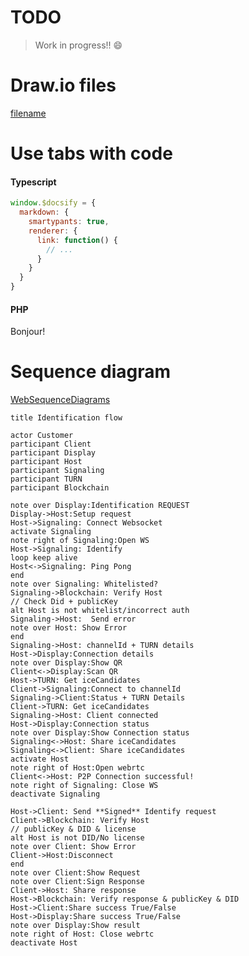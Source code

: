 # TODO

> Work in progress!! :smile:

# Draw.io files

[filename](media/IPSP-Overview.drawio ':include :type=code')

# Use tabs with code

<!-- tabs:start -->

#### **Typescript**

```js
window.$docsify = {
  markdown: {
    smartypants: true,
    renderer: {
      link: function() {
        // ...
      }
    }
  }
}
```

#### **PHP**

Bonjour!

<!-- tabs:end -->

# Sequence diagram

[WebSequenceDiagrams](https://www.websequencediagrams.com/)

```websequencediagrams
title Identification flow

actor Customer
participant Client
participant Display
participant Host
participant Signaling
participant TURN
participant Blockchain

note over Display:Identification REQUEST
Display->Host:Setup request
Host->Signaling: Connect Websocket
activate Signaling
note right of Signaling:Open WS
Host->Signaling: Identify
loop keep alive
Host<->Signaling: Ping Pong
end
note over Signaling: Whitelisted?
Signaling->Blockchain: Verify Host
// Check Did + publicKey
alt Host is not whitelist/incorrect auth
Signaling->Host:  Send error
note over Host: Show Error
end 
Signaling->Host: channelId + TURN details
Host->Display:Connection details
note over Display:Show QR
Client<->Display:Scan QR
Host->TURN: Get iceCandidates
Client->Signaling:Connect to channelId
Signaling->Client:Status + TURN Details
Client->TURN: Get iceCandidates
Signaling->Host: Client connected
Host->Display:Connection status
note over Display:Show Connection status
Signaling<->Host: Share iceCandidates
Signaling<->Client: Share iceCandidates
activate Host
note right of Host:Open webrtc
Client<->Host: P2P Connection successful!
note right of Signaling: Close WS
deactivate Signaling

Host->Client: Send **Signed** Identify request
Client->Blockchain: Verify Host
// publicKey & DID & license
alt Host is not DID/No license
note over Client: Show Error
Client->Host:Disconnect
end 
note over Client:Show Request
note over Client:Sign Response
Client->Host: Share response
Host->Blockchain: Verify response & publicKey & DID
Host->Client:Share success True/False
Host->Display:Share success True/False
note over Display:Show result
note right of Host: Close webrtc
deactivate Host
```


